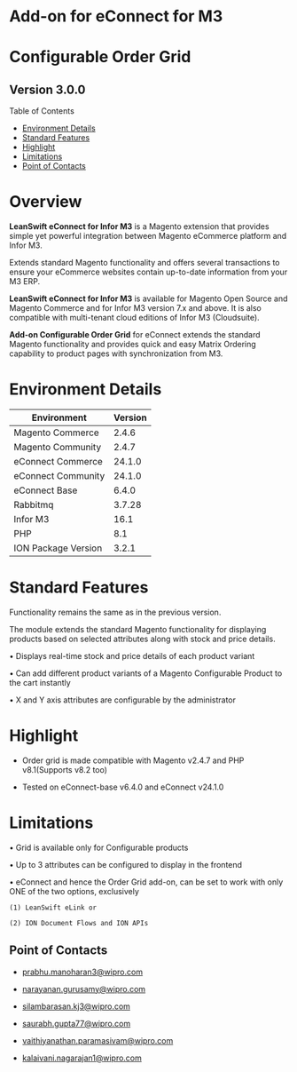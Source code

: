 Add-on for eConnect for M3
==========================

Configurable Order Grid
=======================

Version 3.0.0
-------------

Table of Contents

- [Environment Details](#environment-details)
- [Standard Features](#standard-features)
- [Highlight](#highlight)
- [Limitations](#limitations)
- [Point of Contacts](#point-of-contacts)

Overview
========

**LeanSwift eConnect for Infor M3** is a Magento extension that provides simple
yet powerful integration between Magento eCommerce platform and Infor M3.

Extends standard Magento functionality and offers several transactions to ensure
your eCommerce websites contain up-to-date information from your M3 ERP.

**LeanSwift eConnect for Infor M3** is available for Magento Open Source and
Magento Commerce and for Infor M3 version 7.x and above. It is also compatible
with multi-tenant cloud editions of Infor M3 (Cloudsuite).

**Add-on Configurable Order Grid** for eConnect extends the standard Magento
functionality and provides quick and easy Matrix Ordering capability to product
pages with synchronization from M3.

Environment Details
===================

| **Environment**     | **Version** |
|---------------------|-------------|
| Magento Commerce    | 2.4.6       |
| Magento Community   | 2.4.7       |
| eConnect Commerce   | 24.1.0      |
| eConnect Community  | 24.1.0      |
| eConnect Base       | 6.4.0       |
| Rabbitmq            | 3.7.28      |
| Infor M3            | 16.1        |
| PHP                 | 8.1         |
| ION Package Version | 3.2.1       |

Standard Features
=================

Functionality remains the same as in the previous version.

The module extends the standard Magento functionality for displaying products
based on selected attributes along with stock and price details.

• Displays real-time stock and price details of each product variant

• Can add different product variants of a Magento Configurable Product to the cart
instantly

• X and Y axis attributes are configurable by the administrator

Highlight
=========

- Order grid is made compatible with Magento v2.4.7 and PHP v8.1(Supports v8.2 too)

- Tested on eConnect-base v6.4.0 and eConnect v24.1.0

Limitations
===========

• Grid is available only for Configurable products

• Up to 3 attributes can be configured to display in the frontend

• eConnect and hence the Order Grid add-on, can be set to work with only ONE of
the two options, exclusively

~~~~~~~~~~~~~~~~~~~~~~~~~~~~~~~~~~~~~~~~~~~~~~~~~~~~~~~~~~~~~~~~~~~~~~~~~~~~~~~~
(1) LeanSwift eLink or 

(2) ION Document Flows and ION APIs
~~~~~~~~~~~~~~~~~~~~~~~~~~~~~~~~~~~~~~~~~~~~~~~~~~~~~~~~~~~~~~~~~~~~~~~~~~~~~~~~


Point of Contacts
-----------------

-   <prabhu.manoharan3@wipro.com>

-   <narayanan.gurusamy@wipro.com>

-   <silambarasan.kj3@wipro.com>

-   <saurabh.gupta77@wipro.com>
  
-   <vaithiyanathan.paramasivam@wipro.com>

-   <kalaivani.nagarajan1@wipro.com>
